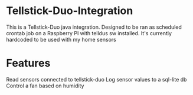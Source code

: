 Tellstick-Duo-Integration
=========================

This is a Tellstick-Duo java integration. Designed to be ran as scheduled crontab job on a Raspberry PI with telldus sw installed.
It's currently hardcoded to be used with my home sensors

Features
========

Read sensors connected to tellstick-duo
Log sensor values to a sql-lite db
Control a fan based on humidity
